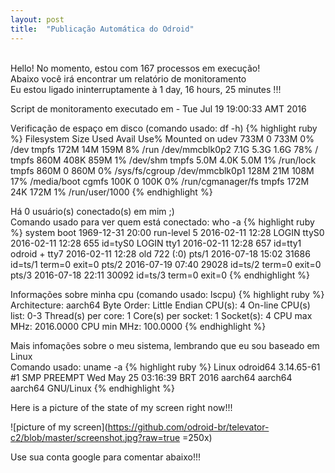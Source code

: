 ```yaml
---
layout: post
title:  "Publicação Automática do Odroid"
---
```

<br />
Hello! No momento, estou com 167 processos em execução!  <br />
Abaixo você irá encontrar um relatório de monitoramento <br />
Eu estou ligado ininterruptamente à 1 day, 16 hours, 25 minutes !!!

Script de monitoramento executado em - Tue Jul 19 19:00:33 AMT 2016 <br />

Verificação de espaço em disco (comando usado: df -h)
{% highlight ruby %}
Filesystem      Size  Used Avail Use% Mounted on
udev            733M     0  733M   0% /dev
tmpfs           172M   14M  159M   8% /run
/dev/mmcblk0p2  7.1G  5.3G  1.6G  78% /
tmpfs           860M  408K  859M   1% /dev/shm
tmpfs           5.0M  4.0K  5.0M   1% /run/lock
tmpfs           860M     0  860M   0% /sys/fs/cgroup
/dev/mmcblk0p1  128M   21M  108M  17% /media/boot
cgmfs           100K     0  100K   0% /run/cgmanager/fs
tmpfs           172M   24K  172M   1% /run/user/1000
{% endhighlight %}

Há 0 usuário(s) conectado(s) em mim ;) <br />
Comando usado para ver quem está conectado: who -a
{% highlight ruby %}
           system boot  1969-12-31 20:00
           run-level 5  2016-02-11 12:28
LOGIN      ttyS0        2016-02-11 12:28               655 id=tyS0
LOGIN      tty1         2016-02-11 12:28               657 id=tty1
odroid   + tty7         2016-02-11 12:28  old          722 (:0)
           pts/1        2016-07-18 15:02             31686 id=ts/1  term=0 exit=0
           pts/2        2016-07-19 07:40             29028 id=ts/2  term=0 exit=0
           pts/3        2016-07-18 22:11             30092 id=ts/3  term=0 exit=0
{% endhighlight %}

Informações sobre minha cpu (comando usado: lscpu)
{% highlight ruby %}
Architecture:          aarch64
Byte Order:            Little Endian
CPU(s):                4
On-line CPU(s) list:   0-3
Thread(s) per core:    1
Core(s) per socket:    1
Socket(s):             4
CPU max MHz:           2016.0000
CPU min MHz:           100.0000
{% endhighlight %}

Mais infomações sobre o meu sistema, lembrando que eu sou baseado em Linux <br />
Comando usado: uname -a
{% highlight ruby %}
Linux odroid64 3.14.65-61 #1 SMP PREEMPT Wed May 25 03:16:39 BRT 2016 aarch64 aarch64 aarch64 GNU/Linux
{% endhighlight %}

Here is a picture of the state of my screen right now!!!

![picture of my screen](https://github.com/odroid-br/televator-c2/blob/master/screenshot.jpg?raw=true =250x)

Use sua conta google para comentar abaixo!!!
